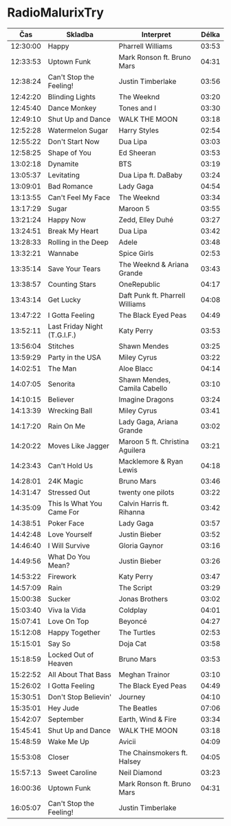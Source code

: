 # RadioMalurixTry
| Čas           | Skladba                                      | Interpret                           | Délka    |
|--------------|----------------------------------------------|-------------------------------------|----------|
| 12:30:00     | Happy                                        | Pharrell Williams                  | 03:53    |
| 12:33:53     | Uptown Funk                                  | Mark Ronson ft. Bruno Mars         | 04:31    |
| 12:38:24     | Can't Stop the Feeling!                      | Justin Timberlake                  | 03:56    |
| 12:42:20     | Blinding Lights                              | The Weeknd                         | 03:20    |
| 12:45:40     | Dance Monkey                                 | Tones and I                       | 03:30    |
| 12:49:10     | Shut Up and Dance                            | WALK THE MOON                      | 03:18    |
| 12:52:28     | Watermelon Sugar                             | Harry Styles                       | 02:54    |
| 12:55:22     | Don't Start Now                              | Dua Lipa                           | 03:03    |
| 12:58:25     | Shape of You                                 | Ed Sheeran                         | 03:53    |
| 13:02:18     | Dynamite                                     | BTS                               | 03:19    |
| 13:05:37     | Levitating                                   | Dua Lipa ft. DaBaby               | 03:24    |
| 13:09:01     | Bad Romance                                  | Lady Gaga                          | 04:54    |
| 13:13:55     | Can't Feel My Face                           | The Weeknd                         | 03:34    |
| 13:17:29     | Sugar                                        | Maroon 5                           | 03:55    |
| 13:21:24     | Happy Now                                    | Zedd, Elley Duhé                   | 03:27    |
| 13:24:51     | Break My Heart                               | Dua Lipa                           | 03:42    |
| 13:28:33     | Rolling in the Deep                          | Adele                             | 03:48    |
| 13:32:21     | Wannabe                                      | Spice Girls                       | 02:53    |
| 13:35:14     | Save Your Tears                              | The Weeknd & Ariana Grande        | 03:43    |
| 13:38:57     | Counting Stars                               | OneRepublic                       | 04:17    |
| 13:43:14     | Get Lucky                                    | Daft Punk ft. Pharrell Williams   | 04:08    |
| 13:47:22     | I Gotta Feeling                              | The Black Eyed Peas               | 04:49    |
| 13:52:11     | Last Friday Night (T.G.I.F.)                | Katy Perry                         | 03:53    |
| 13:56:04     | Stitches                                     | Shawn Mendes                       | 03:25    |
| 13:59:29     | Party in the USA                             | Miley Cyrus                        | 03:22    |
| 14:02:51     | The Man                                       | Aloe Blacc                         | 04:14    |
| 14:07:05     | Senorita                                     | Shawn Mendes, Camila Cabello       | 03:10    |
| 14:10:15     | Believer                                     | Imagine Dragons                   | 03:24    |
| 14:13:39     | Wrecking Ball                                | Miley Cyrus                        | 03:41    |
| 14:17:20     | Rain On Me                                   | Lady Gaga, Ariana Grande           | 03:02    |
| 14:20:22     | Moves Like Jagger                            | Maroon 5 ft. Christina Aguilera   | 03:21    |
| 14:23:43     | Can't Hold Us                                | Macklemore & Ryan Lewis           | 04:18    |
| 14:28:01     | 24K Magic                                    | Bruno Mars                         | 03:46    |
| 14:31:47     | Stressed Out                                 | twenty one pilots                 | 03:22    |
| 14:35:09     | This Is What You Came For                    | Calvin Harris ft. Rihanna          | 03:42    |
| 14:38:51     | Poker Face                                   | Lady Gaga                          | 03:57    |
| 14:42:48     | Love Yourself                                | Justin Bieber                      | 03:52    |
| 14:46:40     | I Will Survive                               | Gloria Gaynor                      | 03:16    |
| 14:49:56     | What Do You Mean?                            | Justin Bieber                      | 03:26    |
| 14:53:22     | Firework                                     | Katy Perry                         | 03:47    |
| 14:57:09     | Rain                                      | The Script                         | 03:29    |
| 15:00:38     | Sucker                                       | Jonas Brothers                     | 03:02    |
| 15:03:40     | Viva la Vida                                 | Coldplay                           | 04:01    |
| 15:07:41     | Love On Top                                  | Beyoncé                            | 04:27    |
| 15:12:08     | Happy Together                               | The Turtles                        | 02:53    |
| 15:15:01     | Say So                                       | Doja Cat                           | 03:58    |
| 15:18:59     | Locked Out of Heaven                         | Bruno Mars                         | 03:53    |
| 15:22:52     | All About That Bass                          | Meghan Trainor                     | 03:10    |
| 15:26:02     | I Gotta Feeling                              | The Black Eyed Peas               | 04:49    |
| 15:30:51     | Don't Stop Believin'                         | Journey                            | 04:10    |
| 15:35:01     | Hey Jude                                     | The Beatles                        | 07:06    |
| 15:42:07     | September                                    | Earth, Wind & Fire                | 03:34    |
| 15:45:41     | Shut Up and Dance                            | WALK THE MOON                      | 03:18    |
| 15:48:59     | Wake Me Up                                   | Avicii                             | 04:09    |
| 15:53:08     | Closer                                       | The Chainsmokers ft. Halsey       | 04:05    |
| 15:57:13     | Sweet Caroline                               | Neil Diamond                       | 03:23    |
| 16:00:36     | Uptown Funk                                  | Mark Ronson ft. Bruno Mars         | 04:31    |
| 16:05:07     | Can't Stop the Feeling!                      | Justin Timberlake
